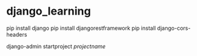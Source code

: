 # django_learning

pip install django
pip install djangorestframework
pip install django-cors-headers

django-admin startproject *projectname*


